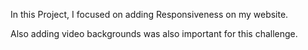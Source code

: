 In this Project, I focused on adding Responsiveness on my website.

Also adding video backgrounds was also important for this challenge.
